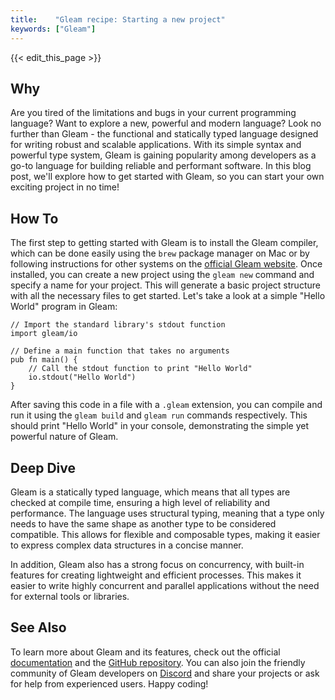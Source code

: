 ```yaml
---
title:    "Gleam recipe: Starting a new project"
keywords: ["Gleam"]
---
```


{{< edit_this_page >}}

## Why

Are you tired of the limitations and bugs in your current programming language? Want to explore a new, powerful and modern language? Look no further than Gleam - the functional and statically typed language designed for writing robust and scalable applications. With its simple syntax and powerful type system, Gleam is gaining popularity among developers as a go-to language for building reliable and performant software. In this blog post, we'll explore how to get started with Gleam, so you can start your own exciting project in no time!

## How To

The first step to getting started with Gleam is to install the Gleam compiler, which can be done easily using the `brew` package manager on Mac or by following instructions for other systems on the [official Gleam website](https://gleam.run/getting-started/). Once installed, you can create a new project using the `gleam new` command and specify a name for your project. This will generate a basic project structure with all the necessary files to get started. Let's take a look at a simple "Hello World" program in Gleam:

```Gleam
// Import the standard library's stdout function
import gleam/io

// Define a main function that takes no arguments
pub fn main() {
    // Call the stdout function to print "Hello World"
    io.stdout("Hello World")
}
```

After saving this code in a file with a `.gleam` extension, you can compile and run it using the `gleam build` and `gleam run` commands respectively. This should print "Hello World" in your console, demonstrating the simple yet powerful nature of Gleam.

## Deep Dive

Gleam is a statically typed language, which means that all types are checked at compile time, ensuring a high level of reliability and performance. The language uses structural typing, meaning that a type only needs to have the same shape as another type to be considered compatible. This allows for flexible and composable types, making it easier to express complex data structures in a concise manner.

In addition, Gleam also has a strong focus on concurrency, with built-in features for creating lightweight and efficient processes. This makes it easier to write highly concurrent and parallel applications without the need for external tools or libraries.

## See Also

To learn more about Gleam and its features, check out the official [documentation](https://gleam.run/documentation/) and the [GitHub repository](https://github.com/gleam-lang/gleam). You can also join the friendly community of Gleam developers on [Discord](https://discord.gg/vJHjZtD) and share your projects or ask for help from experienced users. Happy coding!